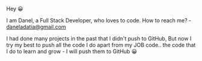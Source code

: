 Hey :grinning:
 
I am Danel, a Full Stack Developer, who loves to code.
How to reach me? - daneladatia@gmail.com

I had done many projects in the past that I didn't push to GitHub, But now I try my best to push all the code I do apart from my JOB code.. the code that I do to learn and grow - I will push them to GitHub :grinning:
